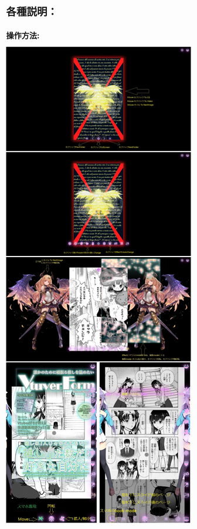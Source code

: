 # 各種説明：

## 操作方法:
![操作方法_01](./readme_01.jpg)
![操作方法_02](./readme_02.jpg)
![操作方法_03](./readme_03.jpg)
<img src="./readme_04.jpg" width="49%">&nbsp;&nbsp;<img src="./readme_05.jpg" width="49%">
